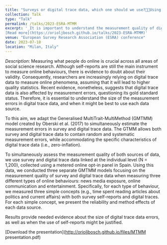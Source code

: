 ```yaml
---
title: "Surveys or digital trace data, which one should we use?Using MultiTrait-MultiMethod models to simultaneously estimate the measurement quality of surveys and digital trace data"
collection: Talk
type: "Talk"
permalink: /talks/2023-ESRA-MTMM
excerpt: '_It is important to understand the measurement quality of digital trace data. In this talk, I show and approach to assess the measruement quality of both digital trace data and surveys simultaneously, using MultiTrat-MultiMethod models_ 
[Read more](https://orioljbosch.github.io/talks/2023-ESRA-MTMM)'
venue: "European Survey Research Association (ESRA) conference"
date: 2023-07-18
location: "Milan, Italy"
---
```


_Description_: Measuring what people do online is crucial across all areas of social science research. Although self-reports are still the main instrument to measure online behaviours, there is evidence to doubt about their validity. Consequently, researchers are increasingly relying on digital trace data to measure online phenomena, assuming that it will lead to higher quality statistics. Recent evidence, nonetheless, suggests that digital trace data is also affected by measurement errors, questioning its gold standard status. Therefore, it is essential to understand the size of the measurement errors in digital trace data, and when it might be best to use each data source.

To this aim, we adapt the Generalised MultiTrait-MultiMethod (GMTMM) model created by Oberski et al. (2017) to simultaneously estimate the measurement errors in survey and digital trace data. The GTMM allows both survey and digital trace data to contain random and systematic measurement errors, while accommodating the specific characteristics of digital trace data (i.e., zero-inflation).

To simultaneously assess the measurement quality of both sources of data, we use survey and digital trace data linked at the individual level (N = 1,200), collected using a metered online opt-in panel in Spain. Using this data, we conducted three separate GMTMM models focusing on the measurement quality of survey and digital trace data when measuring three different types of online behaviours: news media exposure, online communication and entertainment. Specifically, for each type of behaviour, we measured three simple concepts (e.g., time spent reading articles about politics and current affairs) with both survey self-reports and digital traces. For each simple concept, we present the reliability and method effects of each data source.

Results provide needed evidence about the size of digital trace data errors, as well as when the use of self-reports might be justified.

[Download the presentation](http://orioljbosch.github.io/files/MTMM presentation.pdf)

